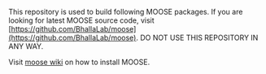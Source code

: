 This repository is used to build following MOOSE packages. If you are looking for latest
MOOSE source code, visit
[https://github.com/BhallaLab/moose](https://github.com/BhallaLab/moose). DO NOT
USE THIS REPOSITORY IN ANY WAY.

Visit [moose wiki](https://github.com/BhallaLab/moose/wiki) on how to install
MOOSE.
